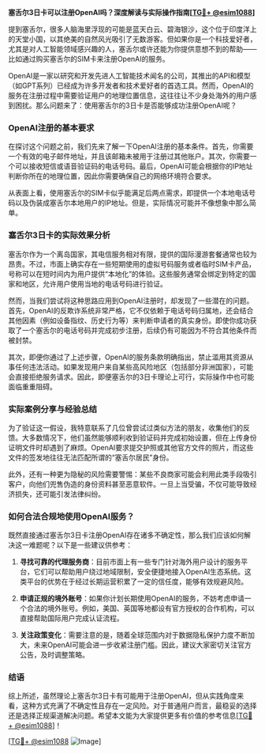 **塞舌尔3日卡可以注册OpenAI吗？深度解读与实际操作指南[[TG💪+ @esim1088](https://t.me/s/esim1088)]**

提到塞舌尔，很多人脑海里浮现的可能是蓝天白云、碧海银沙，这个位于印度洋上的天堂小国，以其绝美的自然风光吸引了无数游客。但如果你是一个科技爱好者，尤其是对人工智能领域感兴趣的人，塞舌尔或许还能为你提供意想不到的帮助——比如通过购买塞舌尔的SIM卡来注册OpenAI的服务。

OpenAI是一家以研究和开发先进人工智能技术闻名的公司，其推出的API和模型（如GPT系列）已经成为许多开发者和技术爱好者的首选工具。然而，OpenAI的服务在注册过程中需要验证用户的地理位置信息，这往往让不少身处海外的用户感到困扰。那么问题来了：使用塞舌尔的3日卡是否能够成功注册OpenAI呢？

### OpenAI注册的基本要求

在探讨这个问题之前，我们先来了解一下OpenAI注册的基本条件。首先，你需要一个有效的电子邮件地址，并且该邮箱未被用于注册过其他账户。其次，你需要一个可以接收短信或语音验证码的电话号码。最后，OpenAI可能会根据你的IP地址判断你所在的地理位置，因此你需要确保自己的网络环境符合要求。

从表面上看，使用塞舌尔的SIM卡似乎能满足后两点需求，即提供一个本地电话号码以及伪装成塞舌尔本地用户的IP地址。但是，实际情况可能并不像想象中那么简单。

### 塞舌尔3日卡的实际效果分析

塞舌尔作为一个离岛国家，其电信服务相对有限，提供的国际漫游套餐通常也较为昂贵。不过，市面上确实存在一些短期使用的虚拟号码服务或者临时SIM卡产品，号称可以在短时间内为用户提供“本地化”的体验。这些服务通常会绑定到特定的国家和地区，允许用户使用当地的电话号码进行验证。

然而，当我们尝试将这种思路应用到OpenAI注册时，却发现了一些潜在的问题。首先，OpenAI的反欺诈系统非常严格，它不仅依赖于电话号码归属地，还会结合其他因素（例如设备指纹、历史行为等）来判断申请者的真实身份。即使你成功获取了一个塞舌尔的电话号码并完成初步注册，后续仍有可能因为不符合其他条件而被封禁。

其次，即便你通过了上述步骤，OpenAI的服务条款明确指出，禁止滥用其资源从事任何违法活动。如果发现用户来自某些高风险地区（包括部分非洲国家），可能会直接拒绝服务请求。因此，即便塞舌尔的3日卡理论上可行，实际操作中也可能面临重重阻碍。

### 实际案例分享与经验总结

为了验证这一假设，我特意联系了几位曾尝试过类似方法的朋友，收集他们的反馈。大多数情况下，他们虽然能够顺利收到验证码并完成初始设置，但在上传身份证明文件时却遇到了麻烦。OpenAI要求提交护照或其他官方文件的照片，而这些文件的签发地往往无法匹配所谓的“塞舌尔居民”身份。

此外，还有一种更为隐秘的风险需要警惕：某些不良商家可能会利用此类手段吸引客户，向他们兜售伪造的身份资料甚至恶意软件。一旦上当受骗，不仅可能导致经济损失，还可能引发法律纠纷。

### 如何合法合规地使用OpenAI服务？

既然直接通过塞舌尔3日卡注册OpenAI存在诸多不确定性，那么我们应该如何解决这一难题呢？以下是一些建议供参考：

1. **寻找可靠的代理服务商**：目前市面上有一些专门针对海外用户设计的服务平台，它们可以帮助用户绕过地域限制，安全便捷地接入OpenAI生态系统。这类平台的优势在于经过长期运营积累了一定的信任度，能够有效规避风险。
   
2. **申请正规的境外账号**：如果你计划长期使用OpenAI的服务，不妨考虑申请一个合法的境外账号。例如，美国、英国等地都设有官方授权的合作机构，可以直接帮助国际用户完成认证流程。

3. **关注政策变化**：需要注意的是，随着全球范围内对于数据隐私保护力度不断加大，未来OpenAI可能会进一步收紧注册门槛。因此，建议大家密切关注官方公告，及时调整策略。

### 结语

综上所述，虽然理论上塞舌尔3日卡有可能用于注册OpenAI，但从实践角度来看，这种方式充满了不确定性且存在一定风险。对于普通用户而言，最稳妥的选择还是选择正规渠道解决问题。希望本文能为大家提供更多有价值的参考信息[[TG💪+ @esim1088](https://t.me/s/esim1088)]！

[[TG💪+ @esim1088](https://t.me/s/esim1088) ![Image](https://i.postimg.cc/4NQfJmqS/Snipaste-2025-05-13-00-14-12.png)]